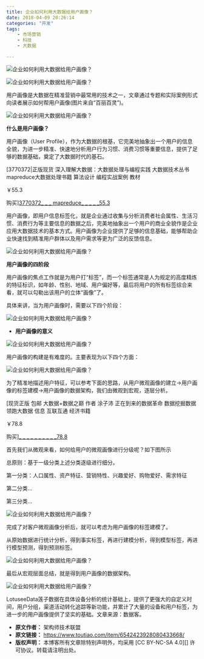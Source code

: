 ```yaml
---
title: 企业如何利用大数据给用户画像？
date: 2018-04-09 20:26:14
categories: "开发"
tags:
	- 市场营销
	- 科技
	- 大数据

---
```


![企业如何利用大数据给用户画像？][152327618560998ea3cf58e]

![企业如何利用大数据给用户画像？][EMMV-RFQN-FYUM.gif]

用户画像是大数据在精准营销中最常用的技术之一，文章通过专题和实际案例形式向读者展示如何帮用户画像(图片来自“百丽百灵”)。

![企业如何利用大数据给用户画像？][NM7N-QUNJ-MUBE.jpg]

**什么是用户画像？**

用户画像（User Profile），作为大数据的根基，它完美地抽象出一个用户的信息全貌，为进一步精准、快速地分析用户行为习惯、消费习惯等重要信息，提供了足够的数据基础，奠定了大数据时代的基石。

[3770372|正版现货 深入理解大数据：大数据处理与编程实践 大数据技术丛书 mapreduce大数据处理书籍 算法设计 编程实战案例 教材

￥55.3

购买][3770372_ _ _ mapreduce_ _ _ _ _55.3]

用户画像，即用户信息标签化，就是企业通过收集与分析消费者社会属性、生活习惯、消费行为等主要信息的数据之后，完美地抽象出一个用户的商业全貌作是企业应用大数据技术的基本方式。用户画像为企业提供了足够的信息基础，能够帮助企业快速找到精准用户群体以及用户需求等更为广泛的反馈信息。


![企业如何利用大数据给用户画像？][1523276186097797f3a95dc]

**用户画像的四阶段**

用户画像的焦点工作就是为用户打“标签”，而一个标签通常是人为规定的高度精炼的特征标识，如年龄、性别、地域、用户偏好等，最后将用户的所有标签综合来看，就可以勾勒出该用户的立体“画像”了。

具体来讲，当为用户画像时，需要以下四个阶段：

![企业如何利用大数据给用户画像？][1523276185549aab55c5220]

 *  **用户画像的意义**

![企业如何利用大数据给用户画像？][1523276185647e528ee91ca]

用户画像的构建是有难度的。主要表现为以下四个方面：

![企业如何利用大数据给用户画像？][AEBF-RQ3Q-IRBZ.jpg]

为了精准地描述用户特征，可以参考下面的思路，从用户微观画像的建立→用户画像的标签建模→用户画像的数据架构，我们由微观到宏观，逐层分析。

[现货正版 包邮 大数据+数据之巅 作者 涂子沛 正在到来的数据革命 数据挖掘数据领跑大数据 信息 互联互通 经济书籍

￥78.8

购买][_ _ _ _ _ _ _ _ _ _78.8]

首先我们从微观来看，如何给用户的微观画像进行分级呢？如下图所示


总原则：基于一级分类上述分类逐级进行细分。

第一分类：人口属性、资产特征、营销特性、兴趣爱好、购物爱好、需求特征

第二分类…

第三分类…

![企业如何利用大数据给用户画像？][15232761857555d2434127f]

完成了对客户微观画像分析后，就可以考虑为用户画像的标签建模了。

从原始数据进行统计分析，得到事实标签，再进行建模分析，得到模型标签，再进行模型预测，得到预测标签。

![企业如何利用大数据给用户画像？][1523276185662c3a0729726]

最后从宏观层面总结，就是得到用户画像的数据架构。

![企业如何利用大数据给用户画像？][FZ2U-IFBM-IEVZ.jpg]

LotuseeData莲子数据在具体设备分析的统计基础上，提供了更强大的自定义时间，用户分组，渠道活动转化追踪等新功能，并累计了大量的设备和用户标签，为进一步的用户画像提供了坚实的基础。文章来源：数据客。


[152327618560998ea3cf58e]: http://p3.pstatp.com/large/pgc-image/152327618560998ea3cf58e
[EMMV-RFQN-FYUM.gif]: /pro/os/crawler/EMMV-RFQN-FYUM.gif
[NM7N-QUNJ-MUBE.jpg]: /pro/os/crawler/NM7N-QUNJ-MUBE.jpg
[3770372_ _ _ mapreduce_ _ _ _ _55.3]: https://s.click.taobao.com/t?e=m%3D2%26s%3DGzqHmrqYe3ccQipKwQzePOeEDrYVVa64yK8Cckff7TVRAdhuF14FMb9o60ulUFa379%2FTFaMDK6Slsz15bND7ZLSrHdiTfhSKwro%2BTxXzS%2BBlQ8wB2av92HEumm%2B6nHzy%2FZke2UF2aYD8es0mdV5hkwHGNUWbaxMg06OzKlLD5429mHLTRijqqSPeCz67rLpz%2BR%2BAjW8%2B%2FPY3QfR24rbl2JwkZZwMWMdb8qJKw1QHXt8At1Ny84JjkQGWRArNfoEunBf80C6qOF8%3D
[1523276186097797f3a95dc]: http://p1.pstatp.com/large/pgc-image/1523276186097797f3a95dc
[1523276185549aab55c5220]: http://p3.pstatp.com/large/pgc-image/1523276185549aab55c5220
[1523276185647e528ee91ca]: http://p3.pstatp.com/large/pgc-image/1523276185647e528ee91ca
[AEBF-RQ3Q-IRBZ.jpg]: /pro/os/crawler/AEBF-RQ3Q-IRBZ.jpg
[_ _ _ _ _ _ _ _ _ _78.8]: https://s.click.taobao.com/t?e=m%3D2%26s%3DWi4cNcB8wAYcQipKwQzePOeEDrYVVa64yK8Cckff7TVRAdhuF14FMV5Sj1fVwHtyMMgx22UI05alsz15bND7ZLSrHdiTfhSKwro%2BTxXzS%2BBlQ8wB2av92HEumm%2B6nHzy%2FZke2UF2aYD8es0mdV5hkwHGNUWbaxMgAPxYIyFR750kCgYud%2FmpMHGPHwGZ7INYMOtbMM8%2B9EYbtw2P3W2rKBIeZXzaB60D%2B%2FcTpVv16XB5k3WpCAyihhIyba7d4QKQGxJm2mDAgCTGJe8N%2FwNpGw%3D%3D
[15232761857555d2434127f]: http://p9.pstatp.com/large/pgc-image/15232761857555d2434127f
[1523276185662c3a0729726]: http://p3.pstatp.com/large/pgc-image/1523276185662c3a0729726
[FZ2U-IFBM-IEVZ.jpg]: /pro/os/crawler/FZ2U-IFBM-IEVZ.jpg
 *  **原文作者：** 架构师技术联盟
 *  **原文链接：** https://www.toutiao.com/item/6542423928080433668/
 *  **版权声明：** 本博客所有文章除特别声明外，均采用 [CC BY-NC-SA 4.0][] 许可协议。转载请注明出处。
